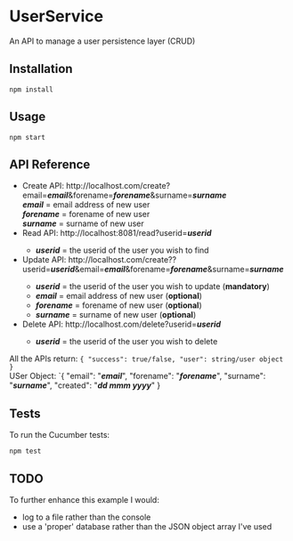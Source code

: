 # UserService
An API to manage a user persistence layer (CRUD)
## Installation
```
npm install
```
## Usage
```
npm start
```
## API Reference
- Create API: http<span/>://localhost.com/create?email=**_email_**&forename=**_forename_**&surname=**_surname_**  
**_email_** = email address of new user  
**_forename_** = forename of new user  
**_surname_** = surname of new user
- Read API: http<span/>://localhost:8081/read?userid=**_userid_**  
    - **_userid_** = the userid of the user you wish to find
- Update API: http<span/>://localhost.com/create??userid=**_userid_**&email=**_email_**&forename=**_forename_**&surname=**_surname_**  
    - **_userid_** = the userid of the user you wish to update (**mandatory**)  
    - **_email_** = email address of new user (**optional**)  
    - **_forename_** = forename of new user (**optional**)  
    - **_surname_** = surname of new user (**optional**) 
- Delete API: http<span/>://localhost.com/delete?userid=**_userid_**  
    - **_userid_** = the userid of the user you wish to delete  

All the APIs return:
    `{ "success": true/false, "user": string/user object }`  
USer Object:
    `{ "email": "**_email_**", "forename": "**_forename_**", "surname": "**_surname_**", "created": "**_dd mmm yyyy_**" }  

## Tests
To run the Cucumber tests:
```
npm test
```
## TODO  
To further enhance this example I would:
- log to a file rather than the console
- use a 'proper' database rather than the JSON object array I've used